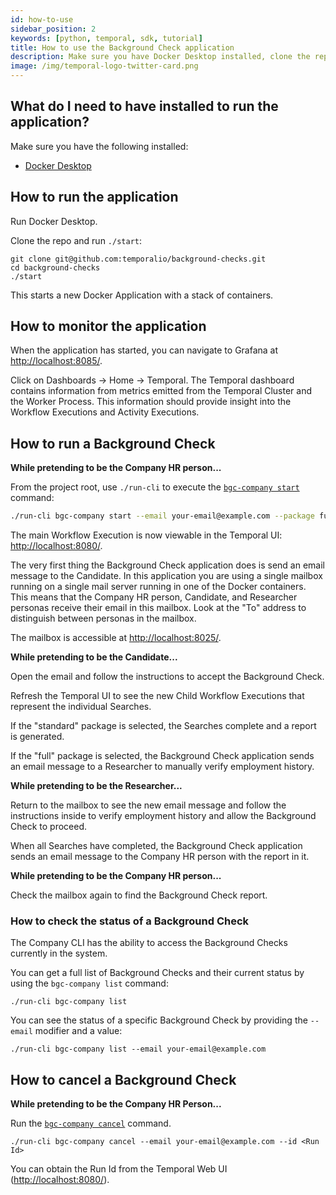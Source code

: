 ```yaml
---
id: how-to-use
sidebar_position: 2
keywords: [python, temporal, sdk, tutorial]
title: How to use the Background Check application
description: Make sure you have Docker Desktop installed, clone the repo, and run `./start`.
image: /img/temporal-logo-twitter-card.png
---
```


## What do I need to have installed to run the application?

Make sure you have the following installed:

- [Docker Desktop](https://www.docker.com/products/docker-desktop)

## How to run the application

Run Docker Desktop.

Clone the repo and run `./start`:

```
git clone git@github.com:temporalio/background-checks.git
cd background-checks
./start
```

This starts a new Docker Application with a stack of containers.

## How to monitor the application

When the application has started, you can navigate to Grafana at [http://localhost:8085/](http://localhost:8085/).

Click on Dashboards -> Home -> Temporal.
The Temporal dashboard contains information from metrics emitted from the Temporal Cluster and the Worker Process.
This information should provide insight into the Workflow Executions and Activity Executions.

## How to run a Background Check

**While pretending to be the Company HR person...**

From the project root, use `./run-cli` to execute the [`bgc-company start`](cli-reference.md#start) command:

```bash
./run-cli bgc-company start --email your-email@example.com --package full
```

The main Workflow Execution is now viewable in the Temporal UI: [http://localhost:8080/](http://localhost:8080/).

The very first thing the Background Check application does is send an email message to the Candidate.
In this application you are using a single mailbox running on a single mail server running in one of the Docker containers.
This means that the Company HR person, Candidate, and Researcher personas receive their email in this mailbox.
Look at the "To" address to distinguish between personas in the mailbox.

The mailbox is accessible at [http://localhost:8025/](http://localhost:8025/).

**While pretending to be the Candidate...**

Open the email and follow the instructions to accept the Background Check.

Refresh the Temporal UI to see the new Child Workflow Executions that represent the individual Searches.

If the "standard" package is selected, the Searches complete and a report is generated.

If the "full" package is selected, the Background Check application sends an email message to a Researcher to manually verify employment history.

**While pretending to be the Researcher...**

Return to the mailbox to see the new email message and follow the instructions inside to verify employment history and allow the Background Check to proceed.

When all Searches have completed, the Background Check application sends an email message to the Company HR person with the report in it.

**While pretending to be the Company HR person...**

Check the mailbox again to find the Background Check report.

### How to check the status of a Background Check

The Company CLI has the ability to access the Background Checks currently in the system.

You can get a full list of Background Checks and their current status by using the `bgc-company list` command:

```
./run-cli bgc-company list
```

You can see the status of a specific Background Check by providing the `--email` modifier and a value:

```
./run-cli bgc-company list --email your-email@example.com
```

## How to cancel a Background Check

**While pretending to be the Company HR Person...**

Run the [`bgc-company cancel`](cli-reference.md#cancel) command.

```
./run-cli bgc-company cancel --email your-email@example.com --id <Run Id>
```

You can obtain the Run Id from the Temporal Web UI ([http://localhost:8080/](http://localhost:8080/)).
